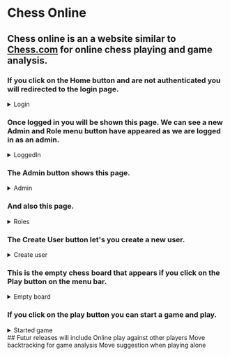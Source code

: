 # Chess Online
## Chess online is an a website similar to [Chess.com](chess.com) for online chess playing and game analysis.
### If you click on the Home button and are not authenticated you will redirected to the login page.
<details><summary>Login</summary>
  
  ![Login](https://github.com/kd291009/ChessOnline/blob/master/ChessOnline/Images/Login.png)
  
</details>

### Once logged in you will be shown this page. We can see a new Admin and Role menu button have appeared as we are logged in as an admin.

<details><summary>LoggedIn</summary>
  
  ![LoggedIn](https://github.com/kd291009/ChessOnline/blob/master/ChessOnline/Images/LoggedIn.png)
  
</details>

### The Admin button shows this page.
<details><summary>Admin</summary>
  
![Players](https://github.com/kd291009/ChessOnline/blob/master/ChessOnline/Images/Players.png)

  </details>
  
### And also this page.
<details><summary>Roles</summary>
  
![Roles](https://github.com/kd291009/ChessOnline/blob/master/ChessOnline/Images/Roles.png)

</details>

### The Create User button let's you create a new user.
<details><summary>Create user</summary>
  
![CreateUser](https://github.com/kd291009/ChessOnline/blob/master/ChessOnline/Images/CreateUser.png)

  </details>
  
### This is the empty chess board that appears if you click on the Play button on the menu bar.
<details><summary>Empty board</summary>
  
![Empty Board](https://github.com/kd291009/ChessOnline/blob/master/ChessOnline/Images/EmptyBoard.png)

</details>

### If you click on the play button you can start a game and play.
<details><summary>Started game</summary>
  
![StartedGame](https://github.com/kd291009/ChessOnline/blob/master/ChessOnline/Images/StartedGame.png)
  
</details>
## Futur releases will include
Online play against other players
Move backtracking for game analysis
Move suggestion when playing alone
